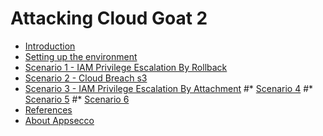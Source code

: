 # Attacking Cloud Goat 2

* [Introduction](README.md)
* [Setting up the environment](setup.md)
* [Scenario 1 - IAM Privilege Escalation By Rollback](scenario1-iam_privesc_by_rollback.md)
* [Scenario 2 - Cloud Breach s3](scenario2-cloud_breach_s3.md)
* [Scenario 3 - IAM Privilege Escalation By Attachment](scenario3-iam_privesc_by_attachment.md)
#* [Scenario 4](scenario4.md)
#* [Scenario 5](scenario5.md)
#* [Scenario 6](scenario6.md)
* [References](references.md)
* [About Appsecco](about_appsecco.md)